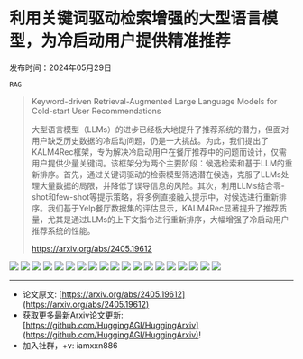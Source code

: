 # 利用关键词驱动检索增强的大型语言模型，为冷启动用户提供精准推荐
发布时间：2024年05月29日

`RAG`
> Keyword-driven Retrieval-Augmented Large Language Models for Cold-start User Recommendations
>
> 大型语言模型（LLMs）的进步已经极大地提升了推荐系统的潜力，但面对用户缺乏历史数据的冷启动问题，仍是一大挑战。为此，我们提出了KALM4Rec框架，专为解决冷启动用户在餐厅推荐中的问题而设计，仅需用户提供少量关键词。该框架分为两个主要阶段：候选检索和基于LLM的重新排序。首先，通过关键词驱动的检索模型筛选潜在候选，克服了LLMs处理大量数据的局限，并降低了误导信息的风险。其次，利用LLMs结合零-shot和few-shot等提示策略，将多例直接融入提示中，对候选进行重新排序。我们基于Yelp餐厅数据集的评估显示，KALM4Rec显著提升了推荐质量，尤其是通过LLMs的上下文指令进行重新排序，大幅增强了冷启动用户推荐系统的性能。
>
> https://arxiv.org/abs/2405.19612

![](https://raw.githubusercontent.com/HuggingAGI/HuggingArxiv/main/paper_images/2405.19612/x1.png)
![](https://raw.githubusercontent.com/HuggingAGI/HuggingArxiv/main/paper_images/2405.19612/x2.png)
![](https://raw.githubusercontent.com/HuggingAGI/HuggingArxiv/main/paper_images/2405.19612/x3.png)
![](https://raw.githubusercontent.com/HuggingAGI/HuggingArxiv/main/paper_images/2405.19612/x4.png)
![](https://raw.githubusercontent.com/HuggingAGI/HuggingArxiv/main/paper_images/2405.19612/x5.png)
![](https://raw.githubusercontent.com/HuggingAGI/HuggingArxiv/main/paper_images/2405.19612/x6.png)
![](https://raw.githubusercontent.com/HuggingAGI/HuggingArxiv/main/paper_images/2405.19612/x7.png)
![](https://raw.githubusercontent.com/HuggingAGI/HuggingArxiv/main/paper_images/2405.19612/x8.png)
![](https://raw.githubusercontent.com/HuggingAGI/HuggingArxiv/main/paper_images/2405.19612/x9.png)
![](https://raw.githubusercontent.com/HuggingAGI/HuggingArxiv/main/paper_images/2405.19612/x10.png)
![](https://raw.githubusercontent.com/HuggingAGI/HuggingArxiv/main/paper_images/2405.19612/x11.png)
![](https://raw.githubusercontent.com/HuggingAGI/HuggingArxiv/main/paper_images/2405.19612/x12.png)
![](https://raw.githubusercontent.com/HuggingAGI/HuggingArxiv/main/paper_images/2405.19612/x13.png)
![](https://raw.githubusercontent.com/HuggingAGI/HuggingArxiv/main/paper_images/2405.19612/x14.png)
![](https://raw.githubusercontent.com/HuggingAGI/HuggingArxiv/main/paper_images/2405.19612/x15.png)
![](https://raw.githubusercontent.com/HuggingAGI/HuggingArxiv/main/paper_images/2405.19612/x16.png)
![](https://raw.githubusercontent.com/HuggingAGI/HuggingArxiv/main/paper_images/2405.19612/x17.png)
![](https://raw.githubusercontent.com/HuggingAGI/HuggingArxiv/main/paper_images/2405.19612/x18.png)
![](https://raw.githubusercontent.com/HuggingAGI/HuggingArxiv/main/paper_images/2405.19612/x19.png)

<hr />

- 论文原文: [https://arxiv.org/abs/2405.19612](https://arxiv.org/abs/2405.19612)
- 获取更多最新Arxiv论文更新: [https://github.com/HuggingAGI/HuggingArxiv](https://github.com/HuggingAGI/HuggingArxiv)!
- 加入社群，+v: iamxxn886